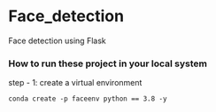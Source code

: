 # Face_detection
Face detection using Flask

### How to run these project in your local system

step - 1: create a virtual environment

```
conda create -p faceenv python == 3.8 -y

```
